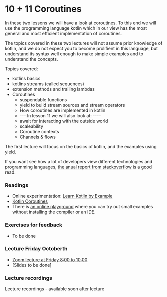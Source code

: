 # 10 + 11 Coroutines
In these two lessons we will have a look at coroutines. To this end we will use the programming language kotlin which in our view has the most general and most efficient implementation of coroutines.

The topics covered in these two lectures will not assume prior knowledge of kotlin, and we do not expect you to become prolifient in this language, but understand its syntax well enough to make simple examples and to understand the concepts.

Topics covered:

* kotlins basics
* kotlins streams (called sequences)
* extension methods and trailing lambdas
* Coroutines
    * suspendable functions
    * yield to build stream sources and stream operators
    * How coroutines are implemented in kotlin
    * --- In lesson 11 we will also look at: ----
    * await for interacting with the outside world
    * scaleability
    * Coroutine contexts
    * Channels & flows

The first lecture will focus on the basics of kotlin, and the examples using yield.

If you want see how a lot of developers view different technologies and programming languages, [the anual report from stackoverflow](https://insights.stackoverflow.com/survey/2020) is a good read.

### Readings
* Online experimentation: [Learn Kotlin by Example](https://play.kotlinlang.org/byExample/overview)
* [Kotlin Coroutines](https://github.com/Kotlin/KEEP/blob/master/proposals/coroutines.md)
* There is [an online playground](https://play.kotlinlang.org) where you can try out small examples without installing the compiler or an IDE.

### Exercises for feedback 

* To be done

### Lecture Friday Octoberth
* [Zoom lecture at Friday 8:00 to 10:00](https://itucph.zoom.us/j/63716236015)
* [Slides to be done]

### Lecture recordings
Lecture recordings - available soon after lecture

